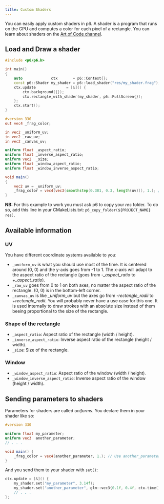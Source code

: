 ```yaml
---
title: Custom Shaders
---
```


You can easily apply custom shaders in p6. A shader is a program that runs on the GPU and computes a color for each pixel of a rectangle. You can learn about shaders on the [Art of Code channel](https://youtu.be/u5HAYVHsasc?list=PLGmrMu-IwbguU_nY2egTFmlg691DN7uE5).

## Load and Draw a shader

```cpp
#include <p6/p6.h>

int main()
{
    auto             ctx       = p6::Context{};
    const p6::Shader my_shader = p6::load_shader("res/my_shader.frag");
    ctx.update              = [&]() {
        ctx.background({});
        ctx.rectangle_with_shader(my_shader, p6::FullScreen{});
    };
    ctx.start();
}
```

```glsl title="res/my_shader.frag"
#version 330
out vec4 _frag_color;

in vec2 _uniform_uv;
in vec2 _raw_uv;
in vec2 _canvas_uv;

uniform float _aspect_ratio;
uniform float _inverse_aspect_ratio;
uniform vec2  _size;
uniform float _window_aspect_ratio;
uniform float _window_inverse_aspect_ratio;

void main()
{
    vec2 uv = _uniform_uv;
    _frag_color = vec4(vec3(smoothstep(0.301, 0.3, length(uv))), 1.); // Draw a white disk
}
```

**NB:** For this example to work you must ask p6 to copy your *res* folder. To do so, add this line in your CMakeLists.txt: `p6_copy_folder(${PROJECT_NAME} res)`.

## Available information

### UV

You have different coordinate systems available to you:
- `_uniform_uv` is what you should use most of the time. It is centered around (0, 0) and the y-axis goes from -1 to 1. The x-axis will adapt to the aspect ratio of the rectangle (goes from *-_aspect_ratio* to *+_aspect_ratio*).
- `_raw_uv` goes from 0 to 1 on both axes, no matter the aspect ratio of the rectangle. (0, 0) is in the bottom-left corner.
- `_canvas_uv` is like *_uniform_uv* but the axes go from *-rectangle_radii* to *+rectangle_radii*. You will probably never have a use case for this one. It is used internally to draw strokes with an absolute size instead of them beeing proportional to the size of the rectangle.

### Shape of the rectangle

- `_aspect_ratio`: Aspect ratio of the rectangle (width / height).
- `_inverse_aspect_ratio`: Inverse aspect ratio of the rectangle (height / width).
- `_size`: Size of the rectangle.

### Window

- `_window_aspect_ratio`: Aspect ratio of the window (width / height).
- `_window_inverse_aspect_ratio`: Inverse aspect ratio of the window (height / width).

## Sending parameters to shaders

Parameters for shaders are called *uniforms*. You declare them in your shader like so:

```glsl title="res/my_shader.frag"
#version 330

uniform float my_parameter;
uniform vec3  another_parameter;
// . . .

void main() {
    _frag_color = vec4(another_parameter, 1.); // Use another_parameter like any other variable
}
```

And you send them to your shader with `set()`:

```cpp
ctx.update = [&]() {
    my_shader.set("my_parameter", 3.14f);
    my_shader.set("another_parameter", glm::vec3{0.1f, 0.4f, ctx.time()});
    // . . .
};
```